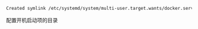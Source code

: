 ```bash
Created symlink /etc/systemd/system/multi-user.target.wants/docker.service → /usr/lib/systemd/system/docker.service.
```

配置开机启动项的目录